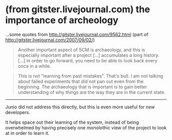 # (from gitster.livejournal.com) the importance of archeology

...some quotes from <http://gitster.livejournal.com/9562.html> (part of
<http://gitster.livejournal.com/2007/09/02/>)

>   Another important aspect of SCM is archaeology, and this is especially
    important after a project [...] accumulates a long history.  [...] in
    order to go forward, you need to be able to look back every once in a
    while.

>   This is not "learning from past mistakes".  That's bull.  I am not talking
    about failed experiments that did not pan out even from the beginning.
    The archaeology that is important is to gain better understanding of why
    things are the way they are in the current state.

----

Junio did not address this directly, but this is even more useful for *new*
developers.

It helps space out their learning of the system, instead of being overwhelmed
by having precisely one monolothic view of the project to look at in order to
learn it.
